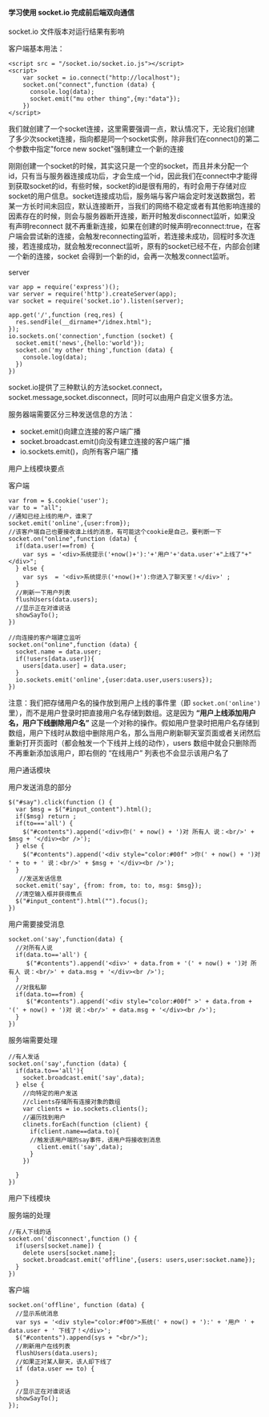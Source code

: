 #### 学习使用 socket.io 完成前后端双向通信

socket.io  文件版本对运行结果有影响

客户端基本用法：

```
<script src = "/socket.io/socket.io.js"></script>
<script>
	var socket = io.connect("http://localhost");
	socket.on("connect",function (data) {
      console.log(data);
      socket.emit("mu other thing",{my:"data"});
	})
</script>
```



我们就创建了一个socket连接，这里需要强调一点，默认情况下，无论我们创建了多少次socket连接，指向都是同一个socket实例，除非我们在connect()的第二个参数中指定"force new socket"强制建立一个新的连接

刚刚创建一个socket的时候，其实这只是一个空的socket，而且并未分配一个id，只有当与服务器连接成功后，才会生成一个id，因此我们在connect中才能得到获取socket的id，有些时候，socket的id是很有用的，有时会用于存储对应socket的用户信息。socket连接成功后，服务端与客户端会定时发送数据包，若某一方长时间未回应，默认连接断开，当我们的网络不稳定或者有其他影响连接的因素存在的时候，则会与服务器断开连接，断开时触发disconnect监听，如果没有声明reconnect 就不再重新连接，如果在创建的时候声明reconnect:true，在客户端会尝试新的连接，会触发reconnecting监听，若连接未成功，回程时多次连接，若连接成功，就会触发reconnect监听，原有的socket已经不在，内部会创建一个新的连接，socket 会得到一个新的id，会再一次触发connect监听。



server

```
var app = require('express')();
var server = require('http').createServer(app);
var socket = require('socket.io').listen(server);

app.get('/',function (req,res) {
  res.sendFile(__dirname+"/idnex.html");
});
io.sockets.on('connection',function (socket) {
  socket.emit('news',{hello:'world'});
  socket.on('my other thing',function (data) {
    console.log(data);
  })
})
```



socket.io提供了三种默认的方法socket.connect，socket.message,socket.disconnect，同时可以由用户自定义很多方法。

服务器端需要区分三种发送信息的方法：

- socket.emit()向建立连接的客户端广播
- socket.broadcast.emit()向没有建立连接的客户端广播
- io.sockets.emit()，向所有客户端广播



用户上线模块要点

客户端

```
var from = $.cookie('user');
var to = "all";
//通知已经上线的用户，谁来了
socket.emit('online',{user:from});
//该客户端自己也要接收谁上线的消息，有可能这个cookie是自己，要判断一下
socket.on("online",function (data) {
  if(data.user!==from) {
    var sys = '<div>系统提示('+now()+'):'+'用户'+'data.user'+"上线了"+"</div>";
  } else {
    var sys  = '<div>系统提示('+now()+'):你进入了聊天室！</div>' ;
  }
  //刷新一下用户列表
  flushUsers(data.users);
  //显示正在对谁说话
  showSayTo();
})
```



```
//向连接的客户端建立监听
socket.on("online",function (data) {
  socket.name = data.user;
  if(!users[data.user]){
    users[data.user] = data.user;
  }
  io.sockets.emit('online',{user:data.user,users:users});
})
```

注意：我们把存储用户名的操作放到用户上线的事件里（即 `socket.on('online')` 里），而不是用户登录时把直接用户名存储到数组。这是因为 **“用户上线添加用户名，用户下线删除用户名”** 这是一个对称的操作。假如用户登录时把用户名存储到数组，用户下线时从数组中删除用户名，那么当用户刷新聊天室页面或者关闭然后重新打开页面时（都会触发一个下线并上线的动作），users 数组中就会只删除而不再重新添加该用户，即右侧的 “在线用户” 列表也不会显示该用户名了



用户通话模块

用户发送消息的部分

```
$("#say").click(function () {
  var $msg = $("#input_content").html();
  if($msg) return ;
  if(to==='all') {
    $("#contents").append('<div>你(' + now() + ')对 所有人 说：<br/>' + $msg + '</div><br />');
  } else {
    $("#contents").append('<div style="color:#00f" >你(' + now() + ')对 ' + to + ' 说：<br/>' + $msg + '</div><br />');
  }
   //发送发话信息
  socket.emit('say', {from: from, to: to, msg: $msg});
  //清空输入框并获得焦点
  $("#input_content").html("").focus();
})
```

用户需要接受消息

```
socket.on('say',function(data) {
  //对所有人说
  if(data.to=='all') {
     $("#contents").append('<div>' + data.from + '(' + now() + ')对 所有人 说：<br/>' + data.msg + '</div><br />');
  }
  //对我私聊
  if(data.to==from) {
     $("#contents").append('<div style="color:#00f" >' + data.from + '(' + now() + ')对 说：<br/>' + data.msg + '</div><br />');
  }
})
```

服务端需要处理

```
//有人发话
socket.on('say',function (data) {
  if(data.to=='all'){
    socket.broadcast.emit('say',data);
  } else {
    //向特定的用户发送
    //clients存储所有连接对象的数组
    var clients = io.sockets.clients();
    //遍历找到用户
    clinets.forEach(function (client) {
      if(client.name==data.to){
      //触发该用户端的say事件，该用户将接收到消息
        client.emit('say',data);
      }
    })
    
  }
})
```

用户下线模块

服务端的处理

```
//有人下线的话
socket.on('disconnect',function () {
  if(users[socket.name]) {
    delete users[socket.name];
    socket.broadcast.emit('offline',{users: users,user:socket.name});
  }
})
```

客户端

```
socket.on('offline', function (data) {
  //显示系统消息
  var sys = '<div style="color:#f00">系统(' + now() + '):' + '用户 ' + data.user + ' 下线了！</div>';
  $("#contents").append(sys + "<br/>");
  //刷新用户在线列表
  flushUsers(data.users);
  //如果正对某人聊天，该人却下线了
  if (data.user == to) {
  
  }
  //显示正在对谁说话
  showSayTo();
});
```


